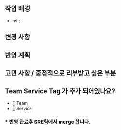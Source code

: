 <!-- 반영 요청은 PR 생성으로 완료됩니다, jira 이슈 생성하지 않으셔도 됩니다. -->  
<!-- 반영 계획 일자가 중요한 PR은 최소 하루 전 생성해주시고, 당일 요청 시 #dev_sre 채널에 리마인드 부탁드립니다. -->  

## 작업 배경 <!-- 필수 -->
<!-- 이슈 번호나 태스크 링크를 적고, 이 작업이 왜 필요한지 알려주세요. -->

- ref.:

## 변경 사항 <!-- 필수 -->
<!-- 이 PR이 머지되면 어떤 부분이 변경/추가되나요? -->


## 반영 계획 <!-- 필수 -->
<!-- alpha는 직접 반영하시면 됩니다. 원하는 배포 일시를 입력해주세요. -->
<!-- ex) 2021-04-07 오전 10시 -->  


## 고민 사항 / 중점적으로 리뷰받고 싶은 부분 <!-- 선택 사항 -->
<!-- 리뷰어들이 함께 고민해주었으면 하는 부분이 있나요? -->


## Team Service Tag 가 추가 되어있나요?  
- [] Team 
- [] Service 

### \* 반영 완료후 SRE팀에서 merge 합니다.